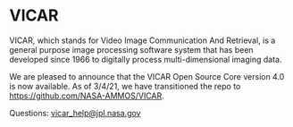 # VICAR
VICAR, which stands for Video Image Communication And Retrieval, is a general purpose image processing software system that has been developed since 1966 to digitally process multi-dimensional imaging data.

We are pleased to announce that the VICAR Open Source Core version 4.0 is now available. As of 3/4/21, we have transitioned the repo to  https://github.com/NASA-AMMOS/VICAR. 


Questions:  vicar_help@jpl.nasa.gov
